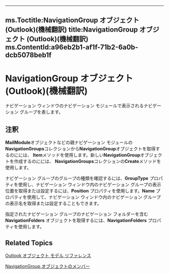 

---
ms.Toctitle:NavigationGroup オブジェクト (Outlook)(機械翻訳)
title:NavigationGroup オブジェクト (Outlook)(機械翻訳)
ms.ContentId:a96eb2b1-af1f-71b2-6a0b-dcb5078beb1f
---
# NavigationGroup オブジェクト (Outlook)(機械翻訳)




ナビゲーション ウィンドウのナビゲーション モジュールで表示されるナビゲーション グループを表します。

## 注釈
**MailModule**オブジェクトなどの親ナビゲーション モジュールの**NavigationGroups**コレクションから**NavigationGroup**オブジェクトを取得するのにには、 **Item**メソッドを使用します。新しい**NavigationGroup**オブジェクトを作成するのにには、 **NavigationGroups**コレクションの**Create**メソッドを使用します。



ナビゲーション グループのグループの種類を確認するには、**GroupType** プロパティを使用し、ナビゲーション ウィンドウ内のナビゲーション グループの表示位置を取得または設定するには、**Position** プロパティを使用します。**Name** プロパティを使用して、ナビゲーション ウィンドウ内のナビゲーション グループの表示名を取得または設定することもできます。



指定されたナビゲーション グループのナビゲーション フォルダーを含む **NavigationFolders** オブジェクトを取得するには、**NavigationFolders** プロパティを使用します。



## Related Topics

[Outlook オブジェクト モデル リファレンス](73221b13-d8d8-99b8-3394-b95dbbfd5ddc.md)

[NavigationGroup オブジェクトのメンバー](0383772b-68d6-aaa3-564f-bf15c28fa9f7.md)




